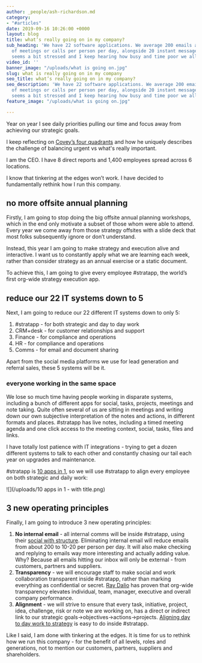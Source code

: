 ```yaml
---
author: _people/ash-richardson.md
category:
- "#articles"
date: 2019-09-16 10:26:00 +0000
layout: blog
title: what’s really going on in my company?
sub_heading: 'We have 22 software applications. We average 200 emails and 5 hours
  of meetings or calls per person per day, alongside 20 instant messages per hour.  Everyone
  seems a bit stressed and I keep hearing how busy and time poor we all are. '
video_id: ''
banner_image: "/uploads/what is going on.jpg"
slug: what is really going on in my company
seo_title: what’s really going on in my company?
seo_description: 'We have 22 software applications. We average 200 emails and 5 hours
  of meetings or calls per person per day, alongside 20 instant messages per hour.  Everyone
  seems a bit stressed and I keep hearing how busy and time poor we all are. '
feature_image: "/uploads/what is going on.jpg"

---
```

Year on year I see daily priorities pulling our time and focus away from achieving our strategic goals.

I keep reflecting on [Covey’s four quadrants](https://en.wikipedia.org/wiki/The_7_Habits_of_Highly_Effective_People "The 7 Habits of Highly Effective People") and how he uniquely describes the challenge of balancing urgent vs what's really important.

I am the CEO. I have 8 direct reports and 1,400 employees spread across 6 locations.

I know that tinkering at the edges won’t work. I have decided to fundamentally rethink how I run this company.

## no more offsite annual planning

Firstly, I am going to stop doing the big offsite annual planning workshops, which in the end only motivate a subset of those whom were able to attend. Every year we come away from those strategy offsites with a slide deck that most folks subsequently ignore or don’t understand.

Instead, this year I am going to make strategy and execution alive and interactive. I want us to constantly apply what we are learning each week, rather than consider strategy as an annual exercise or a static document.

To achieve this, I am going to give every employee #stratapp, the world’s first org-wide strategy execution app.

## reduce our 22 IT systems down to 5

Next, I am going to reduce our 22 different IT systems down to only 5:

1. #stratapp - for both strategic and day to day work
2. CRM+desk - for customer relationships and support
3. Finance - for compliance and operations
4. HR - for compliance and operations
5. Comms - for email and document sharing

Apart from the social media platforms we use for lead generation and referral sales, these 5 systems will be it.

### everyone working in the same space

We lose so much time having people working in disparate systems, including a bunch of different apps for social, tasks, projects, meetings and note taking. Quite often several of us are sitting in meetings and writing down our own subjective interpretation of the notes and actions, in different formats and places. #stratapp has live notes, including a timed meeting agenda and one click access to the meeting context, social, tasks, files and links.

I have totally lost patience with IT integrations - trying to get a dozen different systems to talk to each other and constantly chasing our tail each year on upgrades and maintenance.

\#stratapp is [10 apps in 1](https://stratapp.ai/blog/stratapp-explainer-video/ "10 apps in 1"), so we will use #stratapp to align every employee on both strategic and daily work:

![](/uploads/10 apps in 1 - with title.png)

## 3 new operating principles

Finally, I am going to introduce 3 new operating principles:

1. **No internal email** - all internal comms will be inside #stratapp, using their [social with structure](https://stratapp.ai/blog/atlassian-stride-social-with-structure/ "social with structure"). Eliminating internal email will reduce emails from about 200 to 10-20 per person per day. It will also make checking and replying to emails way more interesting and actually adding value.  Why?  Because all emails hitting our inbox will only be external - from customers, partners and suppliers.
2. **Transparency** - we will encourage staff to make social and work collaboration transparent inside #stratapp, rather than marking everything as confidential or secret. [Ray Dalio](https://stratapp.ai/principles-by-ray-dalio-embracing-radical-transparency/ "Ray Dalio") has proven that org-wide transparency elevates individual, team, manager, executive and overall company performance.
3. **Alignment** - we will strive to ensure that every task, initiative, project, idea, challenge, risk or note we are working on, has a direct or indirect link to our strategic goals->objectives->actions->projects. [Aligning day to day work to strategy](https://stratapp.ai/blog/why-stratapp-is-10-apps-in-1/ "aligning day to day work to strategy") is easy to do inside #stratapp.

Like I said, I am done with tinkering at the edges.  It is time for us to rethink how we run this company - for the benefit of all levels, roles and generations, not to mention our customers, partners, suppliers and shareholders.